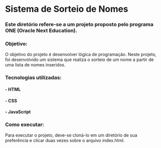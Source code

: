 <h1 styles="text-align:center;">Sistema de Sorteio de Nomes</h1>
  
<h3>Este diretório refere-se a um projeto proposto pelo programa ONE (Oracle Next Education).</h3>

<h3>Objetivo:</h3>
O objetivo do projeto é desenvolver lógica de programação.
Neste projeto, foi desenvolvido um sistema que realiza o sorteio de um nome a partir de uma lista de nomes inseridos.

<h3>Tecnologias utilizadas:</h3>
<h4>- HTML</h4>
<h4>- CSS</h4>
<h4>- JavaScript</h4>

<h3>Como executar:</h3>
Para executar o projeto, deve-se cloná-lo em um diretório de sua preferência e clicar duas vezes sobre o arquivo index.html.
